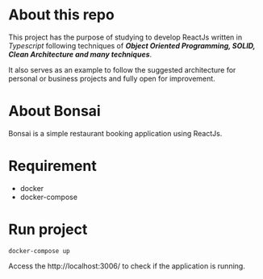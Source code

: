 # About this repo

This project has the purpose of studying to develop ReactJs written in _Typescript_ following techniques of **_Object Oriented Programming, SOLID, Clean Architecture and many techniques_**.

It also serves as an example to follow the suggested architecture for personal or business projects and fully open for improvement.

# About Bonsai

Bonsai is a simple restaurant booking application using ReactJs.

# Requirement

- docker
- docker-compose

# Run project

```
docker-compose up
```

Access the http://localhost:3006/ to check if the application is running.
